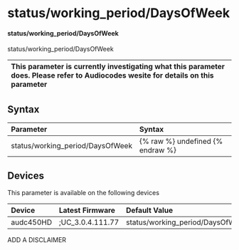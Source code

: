 ﻿---
description: status/working_period/DaysOfWeek
search: false
---

# status/working_period/DaysOfWeek

#### status/working_period/DaysOfWeek

status/working_period/DaysOfWeek


| This parameter is currently investigating what this parameter does. Please refer to Audiocodes wesite for details on this parameter | 
| :--- |

## Syntax
| Parameter | Syntax |
| :--- | :--- |
|status/working_period/DaysOfWeek | {% raw %} undefined {% endraw %}|

## Devices
This parameter is available on the following devices

| Device | Latest Firmware | Default Value |
|:---|:---|:---|
| audc450HD | ;UC_3.0.4.111.77 | status/working_period/DaysOfWeek=0 

ADD A DISCLAIMER
